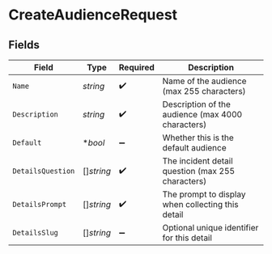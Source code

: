 # CreateAudienceRequest


## Fields

| Field                                             | Type                                              | Required                                          | Description                                       |
| ------------------------------------------------- | ------------------------------------------------- | ------------------------------------------------- | ------------------------------------------------- |
| `Name`                                            | *string*                                          | :heavy_check_mark:                                | Name of the audience (max 255 characters)         |
| `Description`                                     | *string*                                          | :heavy_check_mark:                                | Description of the audience (max 4000 characters) |
| `Default`                                         | **bool*                                           | :heavy_minus_sign:                                | Whether this is the default audience              |
| `DetailsQuestion`                                 | []*string*                                        | :heavy_check_mark:                                | The incident detail question (max 255 characters) |
| `DetailsPrompt`                                   | []*string*                                        | :heavy_check_mark:                                | The prompt to display when collecting this detail |
| `DetailsSlug`                                     | []*string*                                        | :heavy_minus_sign:                                | Optional unique identifier for this detail        |